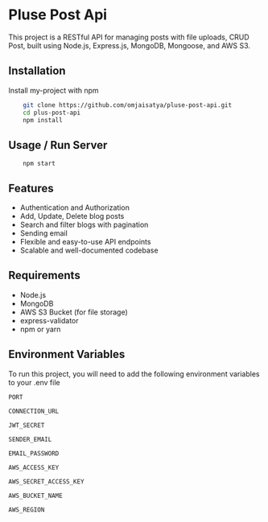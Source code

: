 # Pluse Post Api

This project is a RESTful API for managing posts with file uploads, CRUD Post, built using Node.js, Express.js, MongoDB, Mongoose, and AWS S3.

## Installation

Install my-project with npm

```bash
    git clone https://github.com/omjaisatya/pluse-post-api.git
    cd plus-post-api
    npm install
```

## Usage / Run Server

```
    npm start
```

## Features

- Authentication and Authorization
- Add, Update, Delete blog posts
- Search and filter blogs with pagination
- Sending email
- Flexible and easy-to-use API endpoints
- Scalable and well-documented codebase

## Requirements

- Node.js
- MongoDB
- AWS S3 Bucket (for file storage)
- express-validator
- npm or yarn

## Environment Variables

To run this project, you will need to add the following environment variables to your .env file

`PORT`

`CONNECTION_URL`

`JWT_SECRET`

`SENDER_EMAIL`

`EMAIL_PASSWORD`

`AWS_ACCESS_KEY`

`AWS_SECRET_ACCESS_KEY`

`AWS_BUCKET_NAME`

`AWS_REGION`
